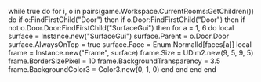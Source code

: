while true do
    for i, o in pairs(game.Workspace.CurrentRooms:GetChildren()) do
        if o:FindFirstChild("Door") then
            if o.Door:FindFirstChild("Door") then
                if not o.Door.Door:FindFirstChild("SurfaceGui") then
                    for a = 1, 6 do
                        local surface = Instance.new("SurfaceGui")
                        surface.Parent = o.Door.Door
                        surface.AlwaysOnTop = true
                        surface.Face = Enum.NormalId[faces[a]]
                        local frame = Instance.new("Frame", surface)
                        frame.Size = UDim2.new(9, 5, 9, 5)
                        frame.BorderSizePixel = 10
                        frame.BackgroundTransparency = 3.5
                        frame.BackgroundColor3 = Color3.new(0, 1, 0)
                    end
                end
            end
        end
